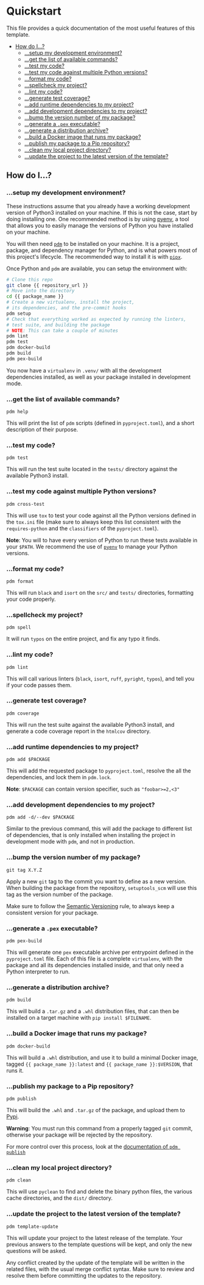 # Quickstart

This file provides a quick documentation of the most useful features of this
template.

- [How do I...?](#how-do-i)
  - [...setup my development environment?](#setup-my-development-environment)
  - [...get the list of available commands?](#get-the-list-of-available-commands)
  - [...test my code?](#test-my-code)
  - [...test my code against multiple Python versions?](#test-my-code-against-multiple-python-versions)
  - [...format my code?](#format-my-code)
  - [...spellcheck my project?](#spellcheck-my-project)
  - [...lint my code?](#lint-my-code)
  - [...generate test coverage?](#generate-test-coverage)
  - [...add runtime dependencies to my project?](#add-runtime-dependencies-to-my-project)
  - [...add development dependencies to my project?](#add-development-dependencies-to-my-project)
  - [...bump the version number of my package?](#bump-the-version-number-of-my-package)
  - [...generate a `.pex` executable?](#generate-a-pex-executable)
  - [...generate a distribution archive?](#generate-a-distribution-archive)
  - [...build a Docker image that runs my package?](#build-a-docker-image-that-runs-my-package)
  - [...publish my package to a Pip repository?](#publish-my-package-to-a-pip-repository)
  - [...clean my local project directory?](#clean-my-local-project-directory)
  - [...update the project to the latest version of the template?](#update-the-project-to-the-latest-version-of-the-template)

## How do I...?

### ...setup my development environment?

These instructions assume that you already have a working development version of
Python3 installed on your machine. If this is not the case, start by doing
installing one. One recommended method is by using
[pyenv](https://github.com/pyenv/pyenv), a tool that allows you to easily manage
the versions of Python you have installed on your machine.

You will then need [`pdm`](https://pdm.fming.dev/latest/) to be installed on
your machine. It is a project, package, and dependency manager for Python, and
is what powers most of this project's lifecycle. The recommended way to install
it is with [`pipx`](https://pypa.github.io/pipx/).

Once Python and `pdm` are available, you can setup the environment with:

``` sh
# Clone this repo
git clone {{ repository_url }}
# Move into the directory
cd {{ package_name }}
# Create a new virtualenv, install the project,
# its dependencies, and the pre-commit hooks
pdm setup
# Check that everything worked as expected by running the linters,
# test suite, and building the package
# NOTE: This can take a couple of minutes
pdm lint
pdm test
pdm docker-build
pdm build
pdm pex-build
```

You now have a `virtualenv` in `.venv/` with all the development dependencies
installed, as well as your package installed in development mode.

### ...get the list of available commands?

`pdm help`

This will print the list of `pdm` scripts (defined in `pyproject.toml`), and a
short description of their purpose.

### ...test my code?

`pdm test`

This will run the test suite located in the `tests/` directory against the
available Python3 install.

### ...test my code against multiple Python versions?

`pdm cross-test`

This will use `tox` to test your code against all the Python versions defined in
the `tox.ini` file (make sure to always keep this list consistent with the
`requires-python` and the `classifiers` of the `pyproject.toml`).

**Note**: You will to have every version of Python to run these tests available
in your `$PATH`. We recommend the use of
[`pyenv`](https://github.com/pyenv/pyenv) to manage your Python versions.

### ...format my code?

`pdm format`

This will run `black` and `isort` on the `src/` and `tests/` directories,
formatting your code properly.

### ...spellcheck my project?

`pdm spell`

It will run `typos` on the entire project, and fix any typo it finds.

### ...lint my code?

`pdm lint`

This will call various linters (`black`, `isort`, `ruff`, `pyright`, `typos`), and
tell you if your code passes them.

### ...generate test coverage?

`pdm coverage`

This will run the test suite against the available Python3 install, and generate
a code coverage report in the `htmlcov` directory.

### ...add runtime dependencies to my project?

`pdm add $PACKAGE`

This will add the requested package to `pyproject.toml`, resolve the all the
dependencies, and lock them in `pdm.lock`.

**Note**: `$PACKAGE` can contain version specifier, such as `"foobar>=2,<3"`

### ...add development dependencies to my project?

`pdm add -d/--dev $PACKAGE`

Similar to the previous command, this will add the package to different list of
dependencies, that is only installed when installing the project in development
mode with `pdm`, and not in production.

### ...bump the version number of my package?

`git tag X.Y.Z`

Apply a new `git` tag to the commit you want to define as a new version. When
building the package from the repository, `setuptools_scm` will use this tag as
the version number of the package.

Make sure to follow the [Semantic Versioning](https://semver.org/) rule, to
always keep a consistent version for your package.

### ...generate a `.pex` executable?

`pdm pex-build`

This will generate one `pex` executable archive per entrypoint defined in the
`pyproject.toml` file. Each of this file is a complete `virtualenv`, with the
package and all its dependencies installed inside, and that only need a Python
interpreter to run.

### ...generate a distribution archive?

`pdm build`

This will build a `.tar.gz` and a `.whl` distribution files, that can then be
installed on a target machine with `pip install $FILENAME`.

### ...build a Docker image that runs my package?

`pdm docker-build`

This will build a `.whl` distribution, and use it to build a minimal Docker
image, tagged `{{ package_name }}:latest` and `{{ package_name }}:$VERSION`,
that runs it.

### ...publish my package to a Pip repository?

`pdm publish`

This will build the `.whl` and `.tar.gz` of the package, and upload them to
[Pypi](https://pypi.org).

**Warning**: You must run this command from a properly tagged `git` commit,
otherwise your package will be rejected by the repository.

For more control over this process, look at the [documentation of `pdm
publish`](https://pdm.fming.dev/latest/usage/publish/)

### ...clean my local project directory?

`pdm clean`

This will use `pyclean` to find and delete the binary python files, the various
cache directories, and the `dist/` directory.

### ...update the project to the latest version of the template?

`pdm template-update`

This will update your project to the latest release of the template. Your
previous answers to the template questions will be kept, and only the new
questions will be asked.

Any conflict created by the update of the template will be written in the
related files, with the usual merge conflict syntax. Make sure to review and
resolve them before committing the updates to the repository.
